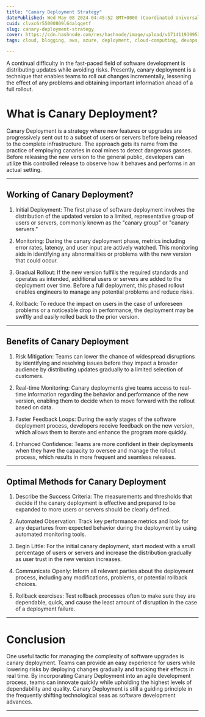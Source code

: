 ```yaml
---
title: "Canary Deployment Strategy"
datePublished: Wed May 08 2024 04:45:52 GMT+0000 (Coordinated Universal Time)
cuid: clvxc6r55000809l64alqgetf
slug: canary-deployment-strategy
cover: https://cdn.hashnode.com/res/hashnode/image/upload/v1714119309534/97fb3772-e223-4aa7-bb07-94f30efebad2.png
tags: cloud, blogging, aws, azure, deployment, cloud-computing, devops, gcp, devsecops, technical-writing-1, devops-articles, canary-deployment, deployment-strategies

---
```


A continual difficulty in the fast-paced field of software development is distributing updates while avoiding risks. Presently, canary deployment is a technique that enables teams to roll out changes incrementally, lessening the effect of any problems and obtaining important information ahead of a full rollout.

# What is Canary Deployment?

Canary Deployment is a strategy where new features or upgrades are progressively sent out to a subset of users or servers before being released to the complete infrastructure. The approach gets its name from the practice of employing canaries in coal mines to detect dangerous gasses. Before releasing the new version to the general public, developers can utilize this controlled release to observe how it behaves and performs in an actual setting.

---

## Working of Canary Deployment?

1. Initial Deployment: The first phase of software deployment involves the distribution of the updated version to a limited, representative group of users or servers, commonly known as the "canary group" or "canary servers."
    
2. Monitoring: During the canary deployment phase, metrics including error rates, latency, and user input are actively watched. This monitoring aids in identifying any abnormalities or problems with the new version that could occur.
    
3. Gradual Rollout: If the new version fulfills the required standards and operates as intended, additional users or servers are added to the deployment over time. Before a full deployment, this phased rollout enables engineers to manage any potential problems and reduce risks.
    
4. Rollback: To reduce the impact on users in the case of unforeseen problems or a noticeable drop in performance, the deployment may be swiftly and easily rolled back to the prior version.
    

---

## Benefits of Canary Deployment

1. Risk Mitigation: Teams can lower the chance of widespread disruptions by identifying and resolving issues before they impact a broader audience by distributing updates gradually to a limited selection of customers.
    
2. Real-time Monitoring: Canary deployments give teams access to real-time information regarding the behavior and performance of the new version, enabling them to decide when to move forward with the rollout based on data.
    
3. Faster Feedback Loops: During the early stages of the software deployment process, developers receive feedback on the new version, which allows them to iterate and enhance the program more quickly.
    
4. Enhanced Confidence: Teams are more confident in their deployments when they have the capacity to oversee and manage the rollout process, which results in more frequent and seamless releases.
    

---

## Optimal Methods for Canary Deployment

1. Describe the Success Criteria: The measurements and thresholds that decide if the canary deployment is effective and prepared to be expanded to more users or servers should be clearly defined.
    
2. Automated Observation: Track key performance metrics and look for any departures from expected behavior during the deployment by using automated monitoring tools.
    
3. Begin Little: For the initial canary deployment, start modest with a small percentage of users or servers and increase the distribution gradually as user trust in the new version increases.
    
4. Communicate Openly: Inform all relevant parties about the deployment process, including any modifications, problems, or potential rollback choices.
    
5. Rollback exercises: Test rollback processes often to make sure they are dependable, quick, and cause the least amount of disruption in the case of a deployment failure.
    

---

# Conclusion

One useful tactic for managing the complexity of software upgrades is canary deployment. Teams can provide an easy experience for users while lowering risks by deploying changes gradually and tracking their effects in real time. By incorporating Canary Deployment into an agile development process, teams can innovate quickly while upholding the highest levels of dependability and quality. Canary Deployment is still a guiding principle in the frequently shifting technological seas as software development advances.

---